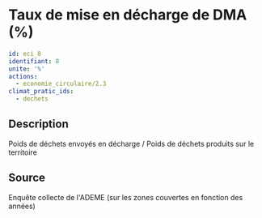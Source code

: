 # Taux de mise en décharge de DMA (%)
```yaml
id: eci_8
identifiant: 8
unite: '%'
actions:
  - economie_circulaire/2.3
climat_pratic_ids:
  - dechets
```
## Description
Poids de déchets envoyés en décharge / Poids de déchets produits sur le territoire

## Source
Enquête collecte de l'ADEME (sur les zones couvertes en fonction des années)

